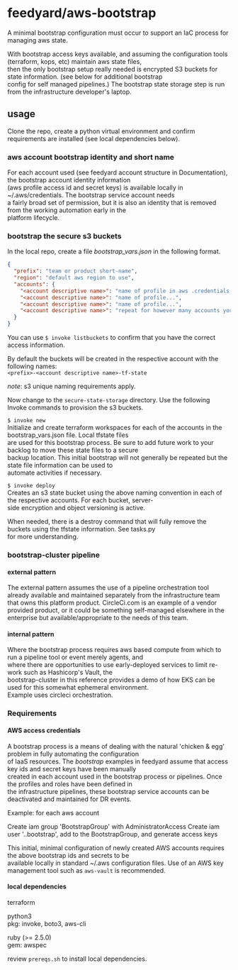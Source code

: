 # feedyard/aws-bootstrap
A minimal bootstrap configuration must occur to support an IaC process for managing aws state.  

With bootstrap access keys available, and assuming the configuration tools (terraform, kops, etc) maintain aws state files,  
then the only bootstrap setup really needed is encrypted S3 buckets for state information. (see below for additional bootstrap  
config for self managed pipelines.) The bootstrap state storage step is run from the infrastructure developer's laptop.  


## usage

Clone the repo, create a python virtual environment and confirm requirements are installed (see local dependencies below).  

### aws account bootstrap identity and short name

For each account used (see feedyard account structure in Documentation), the bootstrap account identity information  
(aws profile access id and secret keys) is available locally in ~/.aws/credentials. The bootstrap service account needs  
a fairly broad set of permission, but it is also an identity that is removed from the working automation early in the  
platform lifecycle.  

### bootstrap the secure s3 buckets

In the local repo, create a file _bootstrap_vars.json_ in the following format. 

```json
{
  "prefix": "team or product short-name",
  "region": "default aws region to use",
  "accounts": {
    "<account descriptive name>": "name of profile in aws .credentials file for service account with appropriate permissions",
    "<account descriptive name>": "name of profile...",
    "<account descriptive name>": "name of profile...",
    "<account descriptive name>": "repeat for however many accounts you define in the platform architecture pipeline"
  }
}
```

You can use `$ invoke listbuckets` to confirm that you have the correct access information.  
 
By default the buckets will be created in the respective account with the following names:  
`<prefix>-<account descriptive name>-tf-state ` 

_note_:  s3 unique naming requirements apply.  

Now change to the `secure-state-storage` directory. Use the following Invoke commands to provision the s3 buckets.


`$ invoke new`  
Initialize and create terraform workspaces for each of the accounts in the bootstrap_vars.json file. Local tfstate files  
are used for this bootstrap process. Be sure to add future work to your backlog to move these state files to a secure  
backup location. This initial bootstrap will not generally be repeated but the state file information can be used to  
automate activities if necessary.

`$ invoke deploy`  
Creates an s3 state bucket using the above naming convention in each of the respective accounts. For each bucket, server-  
side encryption and object versioning is active.    


When needed, there is a destroy command that will fully remove the buckets using the tfstate information. See tasks.py  
for more understanding.   

### bootstrap-cluster pipeline

#### external pattern
The external pattern assumes the use of a pipeline orchestration tool already available and maintained separately from
the infrastructure team that owns this platform product. CircleCi.com is an example of a vendor provided product, or it
could be something self-managed elsewhere in the enterprise but available/appropriate to the needs of this team.

#### internal pattern
Where the bootstrap process requires aws based compute from which to run a pipeline tool or event merely agents, and  
where there are opportunities to use early-deployed services to limit re-work such as Hashicorp's Vault, the  
bootstrap-cluster in this reference provides a demo of how EKS can be used for this somewhat ephemeral environment.  
Example uses circleci orchestration.

### Requirements

#### AWS access credentials  

A bootstrap process is a means of dealing with the natural 'chicken & egg' problem in fully automating the configuration  
of IaaS resources. The _bootstrap_ examples in feedyard assume that access key ids and secret keys have been manually  
created in each account used in the bootstrap process or pipelines. Once the profiles and roles have been defined in  
the infrastructure pipelines, these bootstrap service accounts can be deactivated and maintained for DR events.  

Example:  for each aws account

Create iam group 'BootstrapGroup' with AdministratorAccess
Create iam user '<organization>.<account>.bootstrap', add to the BootstrapGroup, and generate access keys 

This initial, minimal configuration of newly created AWS accounts requires the above bootstrap ids and secrets to be  
available locally in standard ~/.aws configuration files. Use of an AWS key management tool such as `aws-vault` is recommended.

#### local dependencies

terraform  

python3  
  pkg: invoke, boto3, aws-cli  
  
ruby (>= 2.5.0)  
  gem: awspec  
  
review `prereqs.sh` to install local dependencies.  

